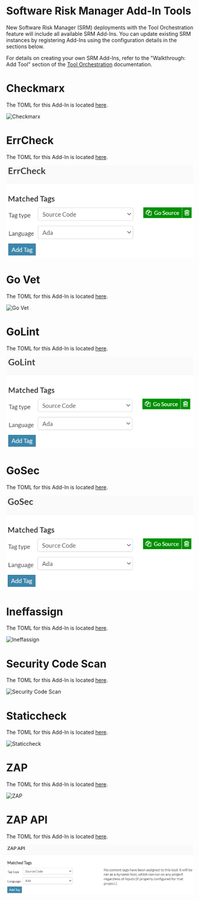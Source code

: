 # Software Risk Manager Add-In Tools

New Software Risk Manager (SRM) deployments with the Tool Orchestration feature will include all available SRM Add-Ins. You can update existing SRM instances by registering Add-Ins using the configuration details in the sections below.

For details on creating your own SRM Add-Ins, refer to the "Walkthrough: Add Tool" section of the [Tool Orchestration](https://sig-product-docs.synopsys.com/bundle/codedx/page/user_guide/Analysis/tool-orchestration.html) documentation.

# Checkmarx

The TOML for this Add-In is located [here](./build/checkmarx/checkmarx-example.toml).

![Checkmarx](./docs/Checkmarx.PNG)

# ErrCheck

The TOML for this Add-In is located [here](./build/golangci-lint/golangci-lint-errorcheck-example.toml).

![ErrCheck](./docs/ErrCheck.PNG)

# Go Vet

The TOML for this Add-In is located [here](./build/govet/govet-example.toml).

![Go Vet](./docs/Go%20Vet.PNG)

# GoLint

The TOML for this Add-In is located [here](./build/golangci-lint/golangci-lint-golint-example.toml).

![GoLint](./docs/GoLint.PNG)

# GoSec

The TOML for this Add-In is located [here](./build/gosec/gosec-example.toml).

![GoSec](./docs/GoSec.PNG)

# Ineffassign

The TOML for this Add-In is located [here](./build/golangci-lint/golangci-lint-ineffassign-example.toml).

![Ineffassign](./docs/Ineffassign.PNG)

# Security Code Scan

The TOML for this Add-In is located [here](./build/securitycodescan/SecurityCodeScan-example.toml).

![Security Code Scan](./docs/Security%20Code%20Scan.PNG)

# Staticcheck

The TOML for this Add-In is located [here](./build/staticcheck/staticcheck-example.toml).

![Staticcheck](./docs/Staticcheck.PNG)

# ZAP

The TOML for this Add-In is located [here](./build/zap/zap-example.toml).

![ZAP](./docs/ZAP.PNG)

# ZAP API

The TOML for this Add-In is located [here](./build/zap/zap-api-scan-example.toml).

![ZAP](./docs/ZAPAPI.PNG)
